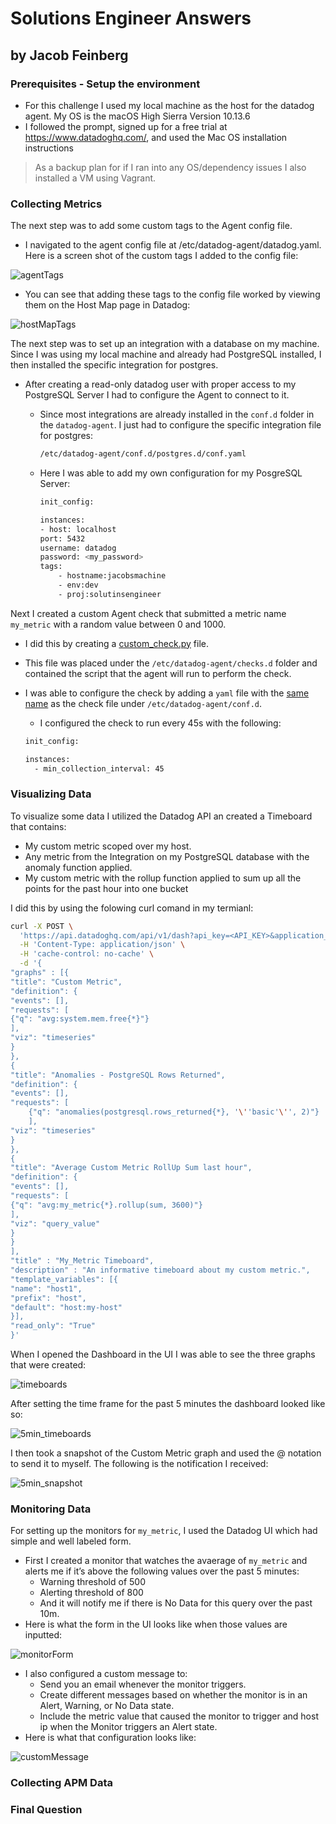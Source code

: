 # Solutions Engineer Answers

## by Jacob Feinberg

### Prerequisites - Setup the environment

- For this challenge I used my local machine as the host for the datadog agent. My OS is the macOS High Sierra Version 10.13.6
- I followed the prompt, signed up for a free trial at https://www.datadoghq.com/, and used the Mac OS installation instructions

> As a backup plan for if I ran into any OS/dependency issues I also installed a VM using Vagrant.

### Collecting Metrics

The next step was to add some custom tags to the Agent config file.

- I navigated to the agent config file at /etc/datadog-agent/datadog.yaml. Here is a screen shot of the custom tags I added to the config file:

![agentTags](https://github.com/JTFeinberg/hiring-engineers/blob/Jacob_Feinberg_Solutions_Engineer/Collecting%20Metrics/Tags_Agent_Config_File.png)

- You can see that adding these tags to the config file worked by viewing them on the Host Map page in Datadog:

![hostMapTags](https://github.com/JTFeinberg/hiring-engineers/blob/Jacob_Feinberg_Solutions_Engineer/Collecting%20Metrics/Tags_Host_Map_UI.png)

The next step was to set up an integration with a database on my machine. Since I was using my local machine and already had PostgreSQL installed, I then installed the specific integration for postgres.

- After creating a read-only datadog user with proper access to my PostgreSQL Server I had to configure the Agent to connect to it.

  - Since most integrations are already installed in the `conf.d` folder in the `datadog-agent`. I just had to configure the specific integration file for postgres:

    ```bash
    /etc/datadog-agent/conf.d/postgres.d/conf.yaml
    ```

  - Here I was able to add my own configuration for my PosgreSQL Server:

    ```bash
    init_config:

    instances:
    - host: localhost
    port: 5432
    username: datadog
    password: <my_password>
    tags:
        - hostname:jacobsmachine
        - env:dev
        - proj:solutinsengineer
    ```

Next I created a custom Agent check that submitted a metric name `my_metric` with a random value between 0 and 1000.

- I did this by creating a [custom_check.py](https://github.com/JTFeinberg/hiring-engineers/tree/Jacob_Feinberg_Solutions_Engineer/Collecting%20Metrics/Custom%20Check/custom_check.py) file.
- This file was placed under the `/etc/datadog-agent/checks.d`
  folder and contained the script that the agent will run to perform the check.
- I was able to configure the check by adding a `yaml` file with the [same name](https://github.com/JTFeinberg/hiring-engineers/tree/Jacob_Feinberg_Solutions_Engineer/Collecting%20Metrics/Custom%20Check/custom_check.yaml) as the check file under `/etc/datadog-agent/conf.d`.

  - I configured the check to run every 45s with the following:

  ```bash
  init_config:

  instances:
    - min_collection_interval: 45
  ```

### Visualizing Data

To visualize some data I utilized the Datadog API an created a Timeboard that contains:

- My custom metric scoped over my host.
- Any metric from the Integration on my PostgreSQL database with the anomaly function applied.
- My custom metric with the rollup function applied to sum up all the points for the past hour into one bucket

I did this by using the folowing curl comand in my termianl:

```bash
curl -X POST \
  'https://api.datadoghq.com/api/v1/dash?api_key=<API_KEY>&application_key=<APP_KEY>' \
  -H 'Content-Type: application/json' \
  -H 'cache-control: no-cache' \
  -d '{
"graphs" : [{
"title": "Custom Metric",
"definition": {
"events": [],
"requests": [
{"q": "avg:system.mem.free{*}"}
],
"viz": "timeseries"
}
},
{
"title": "Anomalies - PostgreSQL Rows Returned",
"definition": {
"events": [],
"requests": [
    {"q": "anomalies(postgresql.rows_returned{*}, '\''basic'\'', 2)"}
    ],
"viz": "timeseries"
}
},
{
"title": "Average Custom Metric RollUp Sum last hour",
"definition": {
"events": [],
"requests": [
{"q": "avg:my_metric{*}.rollup(sum, 3600)"}
],
"viz": "query_value"
}
}
],
"title" : "My_Metric Timeboard",
"description" : "An informative timeboard about my custom metric.",
"template_variables": [{
"name": "host1",
"prefix": "host",
"default": "host:my-host"
}],
"read_only": "True"
}'
```

When I opened the Dashboard in the UI I was able to see the three graphs that were created:

![timeboards](https://github.com/JTFeinberg/hiring-engineers/blob/Jacob_Feinberg_Solutions_Engineer/Visualizing%20Data/Full_Timeboard.png)

After setting the time frame for the past 5 minutes the dashboard looked like so:

![5min_timeboards](https://github.com/JTFeinberg/hiring-engineers/blob/Jacob_Feinberg_Solutions_Engineer/Visualizing%20Data/5min_time_frame.png)

I then took a snapshot of the
Custom Metric graph and used the @ notation to send it to myself. The following is the notification I received:

![5min_snapshot](https://github.com/JTFeinberg/hiring-engineers/blob/Jacob_Feinberg_Solutions_Engineer/Visualizing%20Data/Snapshot_%40JacobFeinberg.png)

### Monitoring Data

For setting up the monitors for `my_metric`, I used the Datadog UI which had simple and well labeled form.

- First I created a monitor that watches the avaerage of `my_metric` and alerts me if it’s above the following values over the past 5 minutes:
  - Warning threshold of 500
  - Alerting threshold of 800
  - And it will notify me if there is No Data for this query over the past 10m.
- Here is what the form in the UI looks like when those values are inputted:

![monitorForm](https://github.com/JTFeinberg/hiring-engineers/blob/Jacob_Feinberg_Solutions_Engineer/Monitoring%20Data/Set_Threshold_Monitoring_Levels.png)

- I also configured a custom message to:
  - Send you an email whenever the monitor triggers.
  - Create different messages based on whether the monitor is in an Alert, Warning, or No Data state.
  - Include the metric value that caused the monitor to trigger and host ip when the Monitor triggers an Alert state.
- Here is what that configuration looks like:

![customMessage](https://github.com/JTFeinberg/hiring-engineers/blob/Jacob_Feinberg_Solutions_Engineer/Monitoring%20Data/Custom_Message.png)

### Collecting APM Data

### Final Question

```

```
